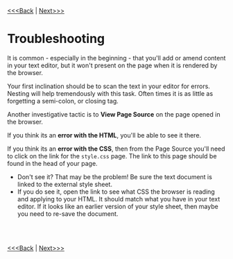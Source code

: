 [<<<Back](creating_stylesheet.md) | [Next>>>](summary.md)

# Troubleshooting

It is common - especially in the beginning - that you'll add or amend content in your text editor, but it won't present on the page when it is rendered by the browser. 

Your first inclination should be to scan the text in your editor for errors. Nesting will help tremendously with this task. Often times it is as little as forgetting a semi-colon, or closing tag. 

Another investigative tactic is to **View Page Source** on the page opened in the browser. 

If you think its an **error with the HTML**, you'll be able to see it there. 

If you think its an **error with the CSS**, then from the Page Source you'll need to click on the link for the `style.css` page. The link to this page should be found in the head of your page. 
- Don't see it? That may be the problem! Be sure the text document is linked to the external style sheet. 
- If you do see it, open the link to see what CSS the browser is reading and applying to your HTML. It should match what you have in your text editor. If it looks like an earlier version of your style sheet, then maybe you need to re-save the document.
<br/>
<br/>

[<<<Back](creating_stylesheet.md) | [Next>>>](summary.md)